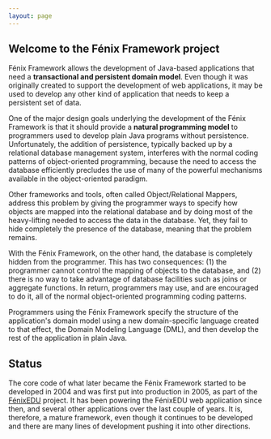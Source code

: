 ```yaml
---
layout: page
---
```


## Welcome to the Fénix Framework project

Fénix Framework allows the development of Java-based applications that need a
**transactional and persistent domain model**. Even though it was originally
created to support the development of web applications, it may be used to
develop any other kind of application that needs to keep a persistent set of
data.

One of the major design goals underlying the development of the Fénix
Framework is that it should provide a **natural programming model** to
programmers used to develop plain Java programs without
persistence. Unfortunately, the addition of persistence, typically backed up
by a relational database management system, interferes with the normal coding
patterns of object-oriented programming, because the need to access the
database efficiently precludes the use of many of the powerful mechanisms
available in the object-oriented paradigm.

Other frameworks and tools, often called Object/Relational Mappers, address
this problem by giving the programmer ways to specify how objects are mapped
into the relational database and by doing most of the heavy-lifting needed to
access the data in the database. Yet, they fail to hide completely the
presence of the database, meaning that the problem remains.

With the Fénix Framework, on the other hand, the database is completely hidden
from the programmer. This has two consequences: (1) the programmer cannot
control the mapping of objects to the database, and (2) there is no way to
take advantage of database facilities such as joins or aggregate functions. In
return, programmers may use, and are encouraged to do it, all of the normal
object-oriented programming coding patterns.

Programmers using the Fénix Framework specify the structure of the
application's domain model using a new domain-specific language created to
that effect, the Domain Modeling Language (DML), and then develop the rest of
the application in plain Java.

## Status

The core code of what later became the Fénix Framework started to be developed
in 2004 and was first put into production in 2005, as part of the
[FénixEDU][FénixEDU] project. It has been powering the FénixEDU web
application since then, and several other applications over the last couple of
years. It is, therefore, a mature framework, even though it continues to be
developed and there are many lines of development pushing it into other
directions.

[FénixEDU]: https://fenix-ashes.ist.utl.pt/fenixWiki

